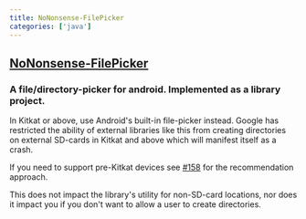 ```yaml
---
title: NoNonsense-FilePicker
categories: ['java']
---
```

## [NoNonsense-FilePicker](https://github.com/spacecowboy/NoNonsense-FilePicker)

### A file/directory-picker for android. Implemented as a library project.


In Kitkat or above, use Android's built-in file-picker instead. Google has restricted the ability of external libraries like this from creating directories on external SD-cards in Kitkat and above which will manifest itself as a crash.

If you need to support pre-Kitkat devices see [#158](https://github.com/spacecowboy/NoNonsense-FilePicker/issues/158#issuecomment-353896387) for the recommendation approach.

This does not impact the library's utility for non-SD-card locations, nor does it impact you if you don't want to allow a user to create directories.
